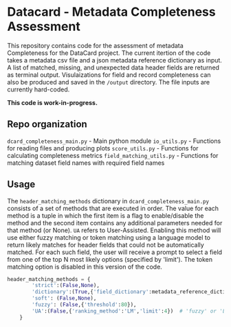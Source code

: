 # Datacard - Metadata Completeness Assessment

This repository contains code for the assessment of metadata Completeness for the DataCard project.
The current itertion of the code takes a metadata csv file and a json metadata reference dictionary as input.
A list of matched, missing, and unexpected data header fields are returned as terminal output.
Visulaizations for field and record completeness can also be produced and saved in the `/output` directory.
The file inputs are currently hard-coded.

**This code is work-in-progress.**

## Repo organization

`dcard_completeness_main.py` - Main python module
`io_utils.py` - Functions for reading files and producing plots
`score_utils.py` - Functions for calculating completeness metrics
`field_matching_utils.py` - Functions for matching dataset field names with required field names

## Usage

The `header_matching_methods` dictionary in `dcard_completeness_main.py` consists of a set of methods that are executed in order.
The value for each method is a tuple in which the first item is a flag to enable/disable the method
and the second item contains any additional parameters needed for that method (or None).
`UA` refers to User-Assisted. Enabling this method will use either fuzzy matching or token matching using a language model
to return likely matches for header fields that could not be automatically matched.
For each such field, the user will receive a prompt to select a field from one of the top N 
most likely options (specified by 'limit').
The token matching option is disabled in this version of the code.

```python
header_matching_methods = {
        'strict':(False,None),
        'dictionary':(True,{'field_dictionary':metadata_reference_dictionary}),
        'soft': (False,None),
        'fuzzy': (False,{'threshold':80}),
        'UA':(False,{'ranking_method':'LM','limit':4})  # 'fuzzy' or 'LM'
    }
```